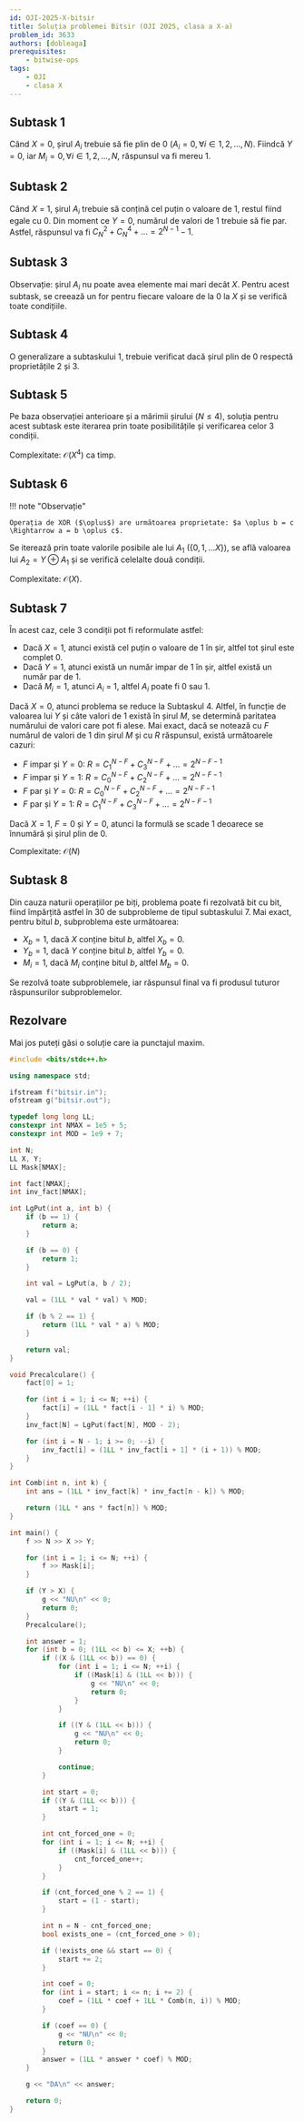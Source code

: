 ```yaml
---
id: OJI-2025-X-bitsir
title: Soluția problemei Bitsir (OJI 2025, clasa a X-a)
problem_id: 3633
authors: [dobleaga]
prerequisites:
    - bitwise-ops
tags:
    - OJI
    - clasa X
---
```


## Subtask 1

Când $X = 0$, șirul $A_i$ trebuie să fie plin de 0 ($A_i = 0,\,\forall i \in {1,
2, \dots , N }$). Fiindcă $Y = 0$, iar $M_i = 0,\,\forall i \in {1, 2, \dots ,
N}$, răspunsul va fi mereu 1.

## Subtask 2

Când 𝑋 = 1, șirul $A_i$ trebuie să conțină cel puțin o valoare de 1, restul
fiind egale cu 0. Din moment ce $Y = 0$, numărul de valori de 1 trebuie să fie
par. Astfel, răspunsul va fi $C_N^2 + C_N^4 + ... = 2^{N-1} - 1$.

## Subtask 3

Observație: șirul $A_i$ nu poate avea elemente mai mari decât $X$. Pentru acest
subtask, se creează un for pentru fiecare valoare de la 0 la $X$ și se verifică
toate condițiile.

## Subtask 4

O generalizare a subtaskului 1, trebuie verificat dacă șirul plin de 0 respectă
proprietățile 2 și 3.

## Subtask 5

Pe baza observației anterioare și a mărimii șirului ($N \leq 4$), soluția pentru
acest subtask este iterarea prin toate posibilitățile și verificarea celor 3
condiții.

Complexitate: $\mathcal{O}(X^4)$ ca timp.

## Subtask 6

!!! note "Observație"

    Operația de XOR ($\oplus$) are următoarea proprietate: $a \oplus b = c
    \Rightarrow a = b \oplus c$.

Se iterează prin toate valorile posibile ale lui $A_1$ ($\{0, 1, \dots X\}$), se
află valoarea lui $A_2 = Y \oplus A_1$ și se verifică celelalte două condiții.

Complexitate: $\mathcal{O}(X)$.

## Subtask 7

În acest caz, cele 3 condiții pot fi reformulate astfel:

- Dacă $X = 1$, atunci există cel puțin o valoare de 1 în șir, altfel tot șirul
  este complet 0.
- Dacă $Y = 1$, atunci există un număr impar de 1 în șir, altfel există un număr
  par de 1.
- Dacă $M_i = 1$, atunci $A_i$ = 1, altfel $A_i$ poate fi 0 sau 1.

Dacă $X = 0$, atunci problema se reduce la Subtaskul 4. Altfel, în funcție de
valoarea lui $Y$ și câte valori de 1 există în șirul $M$, se determină paritatea
numărului de valori care pot fi alese. Mai exact, dacă se notează cu $F$ numărul
de valori de 1 din șirul $M$ și cu $R$ răspunsul, există următoarele cazuri:

- $F$ impar și $Y = 0$: $R = C_1^{N-F} + C_3^{N-F} + \dots = 2^{N - F - 1}$
- $F$ impar și $Y = 1$: $R = C_0^{N-F} + C_2^{N-F} + \dots = 2^{N - F - 1}$
- $F$ par și $Y = 0$: $R = C_0^{N-F} + C_2^{N-F} + \dots = 2^{N - F - 1}$
- $F$ par și $Y = 1$: $R = C_1^{N-F} + C_3^{N-F} + \dots = 2^{N - F - 1}$

Dacă $X = 1$, $F = 0$ și $Y = 0$, atunci la formulă se scade 1 deoarece se
înnumără și șirul plin de 0.

Complexitate: $\mathcal{O}(N)$

## Subtask 8

Din cauza naturii operațiilor pe biți, problema poate fi rezolvată bit cu bit,
fiind împărțită astfel în 30 de subprobleme de tipul subtaskului 7. Mai exact,
pentru bitul $b$, subproblema este următoarea:

- $X_b = 1$, dacă $X$ conține bitul $b$, altfel $X_b = 0$.
- $Y_b = 1$, dacă $Y$ conține bitul $b$, altfel $Y_b = 0$.
- $M_i = 1$, dacă $M_i$ conține bitul $b$, altfel $M_b = 0$.

Se rezolvă toate subproblemele, iar răspunsul final va fi produsul tuturor
răspunsurilor subproblemelor.

## Rezolvare

Mai jos puteți găsi o soluție care ia punctajul maxim.

```cpp
#include <bits/stdc++.h>

using namespace std;

ifstream f("bitsir.in");
ofstream g("bitsir.out");

typedef long long LL;
constexpr int NMAX = 1e5 + 5;
constexpr int MOD = 1e9 + 7;

int N;
LL X, Y;
LL Mask[NMAX];

int fact[NMAX];
int inv_fact[NMAX];

int LgPut(int a, int b) {
    if (b == 1) {
        return a;
    }

    if (b == 0) {
        return 1;
    }

    int val = LgPut(a, b / 2);

    val = (1LL * val * val) % MOD;

    if (b % 2 == 1) {
        return (1LL * val * a) % MOD;
    }

    return val;
}

void Precalculare() {
    fact[0] = 1;

    for (int i = 1; i <= N; ++i) {
        fact[i] = (1LL * fact[i - 1] * i) % MOD;
    }
    inv_fact[N] = LgPut(fact[N], MOD - 2);

    for (int i = N - 1; i >= 0; --i) {
        inv_fact[i] = (1LL * inv_fact[i + 1] * (i + 1)) % MOD;
    }
}

int Comb(int n, int k) {
    int ans = (1LL * inv_fact[k] * inv_fact[n - k]) % MOD;

    return (1LL * ans * fact[n]) % MOD;
}

int main() {
    f >> N >> X >> Y;

    for (int i = 1; i <= N; ++i) {
        f >> Mask[i];
    }

    if (Y > X) {
        g << "NU\n" << 0;
        return 0;
    }
    Precalculare();

    int answer = 1;
    for (int b = 0; (1LL << b) <= X; ++b) {
        if ((X & (1LL << b)) == 0) {
            for (int i = 1; i <= N; ++i) {
                if ((Mask[i] & (1LL << b))) {
                    g << "NU\n" << 0;
                    return 0;
                }
            }

            if ((Y & (1LL << b))) {
                g << "NU\n" << 0;
                return 0;
            }

            continue;
        }

        int start = 0;
        if ((Y & (1LL << b))) {
            start = 1;
        }

        int cnt_forced_one = 0;
        for (int i = 1; i <= N; ++i) {
            if ((Mask[i] & (1LL << b))) {
                cnt_forced_one++;
            }
        }

        if (cnt_forced_one % 2 == 1) {
            start = (1 - start);
        }

        int n = N - cnt_forced_one;
        bool exists_one = (cnt_forced_one > 0);

        if (!exists_one && start == 0) {
            start += 2;
        }

        int coef = 0;
        for (int i = start; i <= n; i += 2) {
            coef = (1LL * coef + 1LL * Comb(n, i)) % MOD;
        }

        if (coef == 0) {
            g << "NU\n" << 0;
            return 0;
        }
        answer = (1LL * answer * coef) % MOD;
    }

    g << "DA\n" << answer;

    return 0;
}
```
